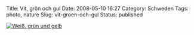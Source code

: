 Title: Vit, grön och gul
Date: 2008-05-10 16:27
Category: Schweden
Tags: photo, nature
Slug: vit-groen-och-gul
Status: published

[![Weiß, grün und
gelb](/pic/gulovitt_s.jpg "Weiß, grün und gelb")](/pic/gulovitt_l.jpg)

